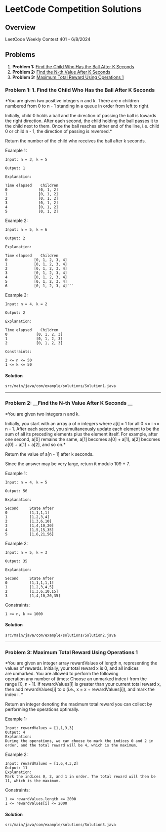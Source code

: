 # LeetCode Competition Solutions

## Overview

LeetCode Weekly Contest 401 - 6/8/2024

## Problems

1. **Problem 1:** [Find the Child Who Has the Ball After K Seconds](#problem-1-title)
2. **Problem 2:** [Find the N-th Value After K Seconds](#problem-2-title)
3. **Problem 3:** [Maximum Total Reward Using Operations 1](#problem-3-title)

### Problem 1: 1. __Find the Child Who Has the Ball After K Seconds__ 

*You are given two positive integers n and k. There are n children numbered from 0 to n - 1 standing in a queue in order from left to right.

Initially, child 0 holds a ball and the direction of passing the ball is towards the right direction. After each second, the child holding the ball passes it to the child next to them. Once the ball reaches either end of the line, i.e. child 0 or child n - 1, the direction of passing is reversed.*

Return the number of the child who receives the ball after k seconds.

Example 1:
```
Input: n = 3, k = 5

Output: 1

Explanation:

Time elapsed    Children
0              [0, 1, 2]
1              [0, 1, 2]
2              [0, 1, 2]
3              [0, 1, 2]
4              [0, 1, 2]
5              [0, 1, 2]
```


Example 2:
```
Input: n = 5, k = 6

Output: 2

Explanation:

Time elapsed    Children
0            [0, 1, 2, 3, 4]
1            [0, 1, 2, 3, 4]
2            [0, 1, 2, 3, 4]
3            [0, 1, 2, 3, 4]
4            [0, 1, 2, 3, 4]
5            [0, 1, 2, 3, 4]
6            [0, 1, 2, 3, 4]```
```

Example 3:
```
Input: n = 4, k = 2

Output: 2

Explanation:

Time elapsed    Children
0             [0, 1, 2, 3]
1             [0, 1, 2, 3]
2             [0, 1, 2, 3]
```

```
Constraints:

2 <= n <= 50
1 <= k <= 50
```

#### Solution
```src/main/java/com/example/solutions/Solution1.java```


---


### Problem 2: __Find the N-th Value After K Seconds __

*You are given two integers n and k.

Initially, you start with an array a of n integers where a[i] = 1 for all 0 <= i <= n - 1. After each second, you simultaneously update each element to be the sum of all its preceding elements plus the element itself. For example, after one second, a[0] remains the same, a[1] becomes a[0] + a[1], a[2] becomes a[0] + a[1] + a[2], and so on.*

Return the value of a[n - 1] after k seconds.

Since the answer may be very large, return it modulo 109 + 7.

Example 1:
```
Input: n = 4, k = 5

Output: 56

Explanation:

Second     State After
0          [1,1,1,1]
1          [1,2,3,4]
2          [1,3,6,10]
3          [1,4,10,20]
4          [1,5,15,35]
5          [1,6,21,56]
```

Example 2:
```
Input: n = 5, k = 3

Output: 35

Explanation:

Second     State After
0          [1,1,1,1,1]
1          [1,2,3,4,5]
2          [1,3,6,10,15]
3          [1,4,10,20,35]
```

Constraints:
```
1 <= n, k <= 1000
```

#### Solution
```src/main/java/com/example/solutions/Solution2.java```


---


### Problem 3: __Maximum Total Reward Using Operations 1__

*You are given an integer array rewardValues of length n, representing the values of rewards.
Initially, your total reward x is 0, and all indices are unmarked. You are allowed to perform the following operation any number of times:
Choose an unmarked index i from the range [0, n - 1].
If rewardValues[i] is greater than your current total reward x, then add rewardValues[i] to x (i.e., x = x + rewardValues[i]), and mark the index i.
*

Return an integer denoting the maximum total reward you can collect by performing the operations optimally.


Example 1:
```
Input: rewardValues = [1,1,3,3]
Output: 4
Explanation:
During the operations, we can choose to mark the indices 0 and 2 in order, and the total reward will be 4, which is the maximum.
```

Example 2:
```
Input: rewardValues = [1,6,4,3,2]
Output: 11
Explanation:
Mark the indices 0, 2, and 1 in order. The total reward will then be 11, which is the maximum.
```

Constraints:
```
1 <= rewardValues.length <= 2000
1 <= rewardValues[i] <= 2000
```

#### Solution
```src/main/java/com/example/solutions/Solution3.java```
